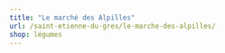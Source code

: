 ```yaml
---
title: "Le marché des Alpilles"
url: /saint-etienne-du-gres/le-marche-des-alpilles/
shop: légumes
---
```

